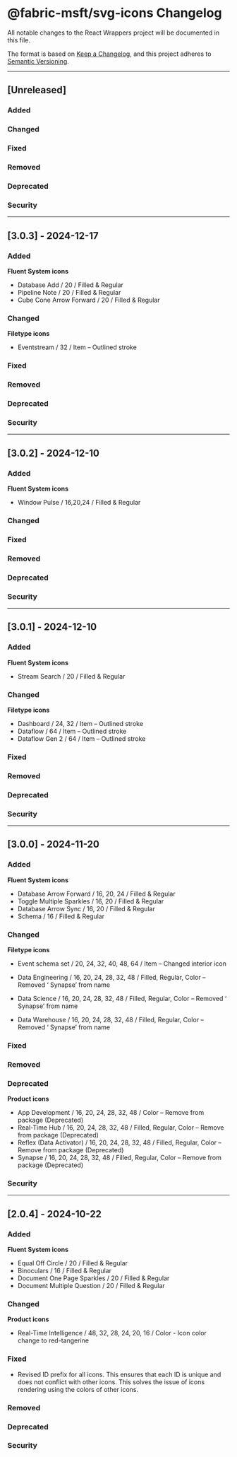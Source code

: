 # @fabric-msft/svg-icons Changelog

All notable changes to the React Wrappers project will be documented in this file.

The format is based on [Keep a Changelog](https://keepachangelog.com/en/1.0.0/),
and this project adheres to [Semantic Versioning](https://semver.org/spec/v2.0.0.html).

---

## [Unreleased]

### Added

### Changed

### Fixed

### Removed

### Deprecated

### Security

---

## [3.0.3] - 2024-12-17

### Added

**Fluent System icons**
- Database Add / 20 / Filled & Regular
- Pipeline Note / 20 / Filled & Regular
- Cube Cone Arrow Forward / 20 / Filled & Regular

### Changed

**Filetype icons**
- Eventstream / 32 / Item – Outlined stroke

### Fixed

### Removed

### Deprecated

### Security

---

## [3.0.2] - 2024-12-10

### Added

**Fluent System icons**

- Window Pulse / 16,20,24 / Filled & Regular

### Changed

### Fixed

### Removed

### Deprecated

### Security

---

## [3.0.1] - 2024-12-10

### Added

**Fluent System icons**

- Stream Search / 20 / Filled & Regular

### Changed

**Filetype icons**

- Dashboard / 24, 32 / Item – Outlined stroke
- Dataflow / 64 / Item – Outlined stroke
- Dataflow Gen 2 / 64 / Item – Outlined stroke

### Fixed

### Removed

### Deprecated

### Security

---

## [3.0.0] - 2024-11-20

### Added

**Fluent System icons**

- Database Arrow Forward / 16, 20, 24 / Filled & Regular
- Toggle Multiple Sparkles / 16, 20 / Filled & Regular
- Database Arrow Sync / 16, 20 / Filled & Regular
- Schema / 16 / Filled & Regular

### Changed

**Filetype icons**

- Event schema set / 20, 24, 32, 40, 48, 64 / Item – Changed interior icon

- Data Engineering / 16, 20, 24, 28, 32, 48 / Filled, Regular, Color – Removed ‘ Synapse’ from name
- Data Science / 16, 20, 24, 28, 32, 48 / Filled, Regular, Color – Removed ‘ Synapse’ from name
- Data Warehouse / 16, 20, 24, 28, 32, 48 / Filled, Regular, Color – Removed ‘ Synapse’ from name

### Fixed

### Removed

### Deprecated

**Product icons**

- App Development / 16, 20, 24, 28, 32, 48 / Color – Remove from package (Deprecated)
- Real-Time Hub / 16, 20, 24, 28, 32, 48 / Filled, Regular, Color – Remove from package (Deprecated)
- Reflex (Data Activator) / 16, 20, 24, 28, 32, 48 / Filled, Regular, Color – Remove from package (Deprecated)
- Synapse / 16, 20, 24, 28, 32, 48 / Filled, Regular, Color – Remove from package (Deprecated)

### Security

---

## [2.0.4] - 2024-10-22

### Added

**Fluent System icons**

- Equal Off Circle / 20 / Filled & Regular
- Binoculars / 16 / Filled & Regular
- Document One Page Sparkles / 20 / Filled & Regular
- Document Multiple Question / 20 / Filled & Regular

### Changed

**Product icons**

- Real-Time Intelligence / 48, 32, 28, 24, 20, 16 / Color - Icon color change to red-tangerine

### Fixed

- Revised ID prefix for all icons. This ensures that each ID is unique and does not conflict with other icons. This solves the issue of icons rendering using the colors of other icons.

### Removed

### Deprecated

### Security
